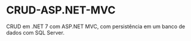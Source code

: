 # CRUD-ASP.NET-MVC

CRUD em .NET 7 com ASP.NET MVC, com persistência em um banco de dados com SQL Server.
